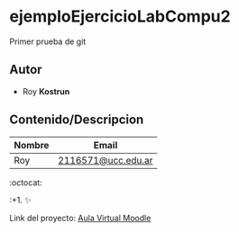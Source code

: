# ejemploEjercicioLabCompu2
Primer prueba de git
 
## Autor 
* Roy **Kostrun**

## Contenido/Descripcion

| Nombre | Email | 
|--------|-------|
| Roy | 2116571@ucc.edu.ar |

:octocat:

:+1.
:sparkles: 


Link del proyecto:  [ Aula Virtual Moodle ](https://campusvirtual.ucc.edu.ar/course/view.php?id=6694)


